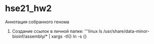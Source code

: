 # hse21_hw2
Аннотация собранного генома
1. Создание ссылок в личной папке:
'''linux
 ls /usr/share/data-minor-bioinf/assembly/* | xargs -tI{} ln -s {}
 
